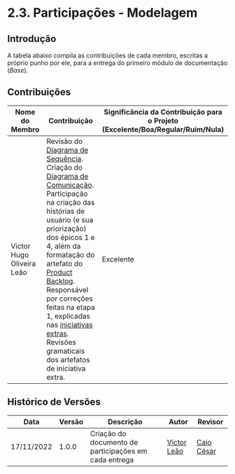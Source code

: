 # 2.3. Participações - Modelagem

## Introdução 

A tabela abaixo compila as contribuições de cada membro, escritas a próprio punho por ele, para a entrega do primeiro módulo de documentação (*Base*).

## Contribuições

|Nome do Membro | Contribuição | Significância da Contribuição para o Projeto (Excelente/Boa/Regular/Ruim/Nula) |
| -- | -- | -- |
| Victor Hugo Oliveira Leão  | Revisão do [Diagrama de Sequência](https://unbarqdsw2022-2.github.io/2022.2_G5_SoftSteakHouse/#/modelagem/diagramas_dinamicos/diagrama-sequencia).<br>Criação do [Diagrama de Comunicação](https://unbarqdsw2022-2.github.io/2022.2_G5_SoftSteakHouse/#/modelagem/diagramas_dinamicos/comunicacao).<br>Participação na criação das histórias de usuário (e sua priorização) dos épicos 1 e 4, além da formatação do artefato do [Product Backlog](https://unbarqdsw2022-2.github.io/2022.2_G5_SoftSteakHouse/#/modelagem/agil/backlog).<br>Responsável por correções feitas na etapa 1, explicadas nas [iniciativas extras](https://unbarqdsw2022-2.github.io/2022.2_G5_SoftSteakHouse/#/modelagem/iniciativas_extras).<br>Revisões gramaticais dos artefatos de iniciativa extra. | Excelente |

## Histórico de Versões

|    Data    | Versão |            Descrição           |       Autor     |    Revisor    |
|  --------  |  ----  |            ----------          | --------------- |    -------    |
| 17/11/2022 |  1.0.0 |  Criação do documento de participações em cada entrega    |   [Victor Leão](https://github.com/victorleaoo)    |       [Caio César](https://github.com/oCaioOliveira)       |